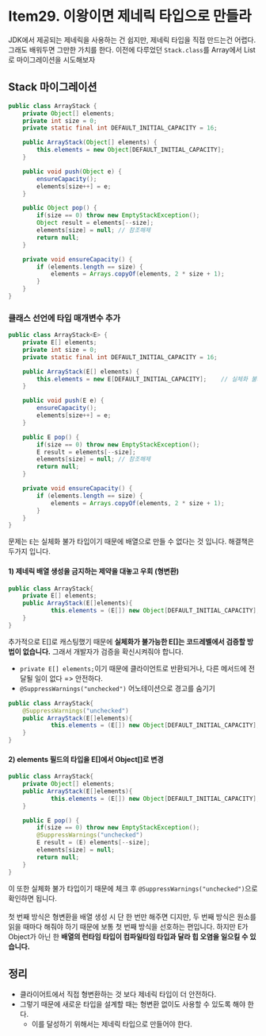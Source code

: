 # Item29. 이왕이면 제네릭 타입으로 만들라
JDK에서 제공되는 제네릭을 사용하는 건 쉽지만, 제네릭 타입을 직접 만드는건 어렵다. 그래도 배워두면 그만한 가치를 한다.
이전에 다루었던 `Stack.class`를 Array에서 List로 마이그레이션을 시도해보자

## Stack 마이그레이션
```java
public class ArrayStack {
    private Object[] elements;
    private int size = 0;
    private static final int DEFAULT_INITIAL_CAPACITY = 16;

    public ArrayStack(Object[] elements) {
        this.elements = new Object[DEFAULT_INITIAL_CAPACITY];
    }

    public void push(Object e) {
        ensureCapacity();
        elements[size++] = e;
    }

    public Object pop() {
        if(size == 0) throw new EmptyStackException();
        Object result = elements[--size];
        elements[size] = null; // 참조해제
        return null;
    }

    private void ensureCapacity() {
        if (elements.length == size) {
            elements = Arrays.copyOf(elements, 2 * size + 1);
        }
    }
}
```
### 클래스 선언에 타입 매개변수 추가
```java
public class ArrayStack<E> {
    private E[] elements;
    private int size = 0;
    private static final int DEFAULT_INITIAL_CAPACITY = 16;

    public ArrayStack(E[] elements) {
        this.elements = new E[DEFAULT_INITIAL_CAPACITY];    // 실체화 불가 타입이므로 배열을 만들 수 없다.
    }

    public void push(E e) {
        ensureCapacity();
        elements[size++] = e;
    }

    public E pop() {
        if(size == 0) throw new EmptyStackException();
        E result = elements[--size];
        elements[size] = null; // 참조해제
        return null;
    }

    private void ensureCapacity() {
        if (elements.length == size) {
            elements = Arrays.copyOf(elements, 2 * size + 1);
        }
    }
}
```
문제는 `E`는 실체화 불가 타입이기 때문에 배열으로 만들 수 없다는 것 입니다. 해결책은 두가지 입니다.
#### 1) 제네릭 배열 생성을 금지하는 제약을 대놓고 우회 (형변환)
```java
public class ArrayStack{
    private E[] elements;
    public ArrayStack(E[]elements){
            this.elements = (E[]) new Object[DEFAULT_INITIAL_CAPACITY]; // 대놓고 형변환
    }
}
```
추가적으로 E[]로 캐스팅했기 때문에 **실체화가 불가능한 E[]는 코드레벨에서 검증할 방법이 없습니다.** 그래서 개발자가 검증을 확신시켜줘야 합니다.
  * `private E[] elements;`이기 때문에 클라이언트로 반환되거나, 다른 메서드에 전달될 일이 없다 => 안전하다.
  * `@SuppressWarnings("unchecked")` 어노테이션으로 경고를 숨기기
  
```java
public class ArrayStack{
    @SuppressWarnings("unchecked")
    public ArrayStack(E[]elements){
            this.elements = (E[]) new Object[DEFAULT_INITIAL_CAPACITY]; // 대놓고 형변환
    }
}
```

#### 2) elements 필드의 타입을 E[]에서 Object[]로 변경
```java
public class ArrayStack{
    private Object[] elements;
    public ArrayStack(E[]elements){
            this.elements = (E[]) new Object[DEFAULT_INITIAL_CAPACITY]; // 대놓고 형변환
    }

    public E pop() {
        if(size == 0) throw new EmptyStackException();
        @SuppressWarnings("unchecked")
        E result = (E) elements[--size];
        elements[size] = null;
        return null;
    }
}
```
이 또한 실체화 불가 타입이기 때문에 체크 후 `@SuppressWarnings("unchecked")`으로 확인하면 됩니다.
<br></br>
첫 번째 방식은 형변환을 배열 생성 시 단 한 번만 해주면 디지만, 두 번째 방식은 원소를 읽을 때마다 해줘야 하기 때문에
보통 첫 번째 방식을 선호하는 편입니다. 하지만 E가 Object가 아닌 한 **배열의 런타임 타입이 컴파일타임 타입과 달라 힙 오염을 일으킬 수 있습니다.**

## 정리
* 클라이어트에서 직접 형변환하는 것 보다 제네릭 타입이 더 안전하다.
* 그렇기 때문에 새로운 타입을 설계할 때는 형변환 없이도 사용할 수 있도록 해야 한다.
  * 이를 달성하기 위해서는 제네릭 타입으로 만들어야 한다.